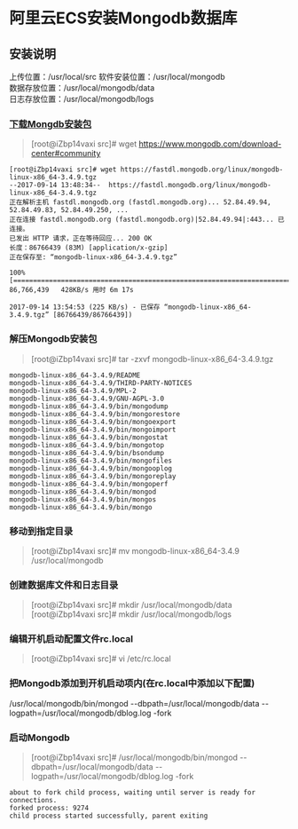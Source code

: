 # 阿里云ECS安装Mongodb数据库

## 安装说明
上传位置：/usr/local/src
软件安装位置：/usr/local/mongodb  
数据存放位置：/usr/local/mongodb/data  
日志存放位置：/usr/local/mongodb/logs 

### [下载Mongdb安装包](https://www.mongodb.com/download-center#community)
> [root@iZbp14vaxi src]# wget https://www.mongodb.com/download-center#community  

```
[root@iZbp14vaxi src]# wget https://fastdl.mongodb.org/linux/mongodb-linux-x86_64-3.4.9.tgz
--2017-09-14 13:48:34--  https://fastdl.mongodb.org/linux/mongodb-linux-x86_64-3.4.9.tgz
正在解析主机 fastdl.mongodb.org (fastdl.mongodb.org)... 52.84.49.94, 52.84.49.83, 52.84.49.250, ...
正在连接 fastdl.mongodb.org (fastdl.mongodb.org)|52.84.49.94|:443... 已连接。
已发出 HTTP 请求，正在等待回应... 200 OK
长度：86766439 (83M) [application/x-gzip]
正在保存至: “mongodb-linux-x86_64-3.4.9.tgz”

100%[==============================================================================>] 86,766,439   428KB/s 用时 6m 17s 

2017-09-14 13:54:53 (225 KB/s) - 已保存 “mongodb-linux-x86_64-3.4.9.tgz” [86766439/86766439])
```

### 解压Mongodb安装包
> [root@iZbp14vaxi src]# tar -zxvf mongodb-linux-x86_64-3.4.9.tgz   

```
mongodb-linux-x86_64-3.4.9/README
mongodb-linux-x86_64-3.4.9/THIRD-PARTY-NOTICES
mongodb-linux-x86_64-3.4.9/MPL-2
mongodb-linux-x86_64-3.4.9/GNU-AGPL-3.0
mongodb-linux-x86_64-3.4.9/bin/mongodump
mongodb-linux-x86_64-3.4.9/bin/mongorestore
mongodb-linux-x86_64-3.4.9/bin/mongoexport
mongodb-linux-x86_64-3.4.9/bin/mongoimport
mongodb-linux-x86_64-3.4.9/bin/mongostat
mongodb-linux-x86_64-3.4.9/bin/mongotop
mongodb-linux-x86_64-3.4.9/bin/bsondump
mongodb-linux-x86_64-3.4.9/bin/mongofiles
mongodb-linux-x86_64-3.4.9/bin/mongooplog
mongodb-linux-x86_64-3.4.9/bin/mongoreplay
mongodb-linux-x86_64-3.4.9/bin/mongoperf
mongodb-linux-x86_64-3.4.9/bin/mongod
mongodb-linux-x86_64-3.4.9/bin/mongos
mongodb-linux-x86_64-3.4.9/bin/mongo
```

### 移动到指定目录
> [root@iZbp14vaxi src]# mv mongodb-linux-x86_64-3.4.9 /usr/local/mongodb

### 创建数据库文件和日志目录
> [root@iZbp14vaxi src]# mkdir /usr/local/mongodb/data  
> [root@iZbp14vaxi src]# mkdir /usr/local/mongodb/logs  

### 编辑开机启动配置文件rc.local
> [root@iZbp14vaxi src]# vi /etc/rc.local  

### 把Mongodb添加到开机启动项内(在rc.local中添加以下配置)
/usr/local/mongodb/bin/mongod --dbpath=/usr/local/mongodb/data --logpath=/usr/local/mongodb/dblog.log -fork

### 启动Mongodb
> [root@iZbp14vaxi src]# /usr/local/mongodb/bin/mongod --dbpath=/usr/local/mongodb/data --logpath=/usr/local/mongodb/dblog.log -fork  

```
about to fork child process, waiting until server is ready for connections.
forked process: 9274
child process started successfully, parent exiting
```
